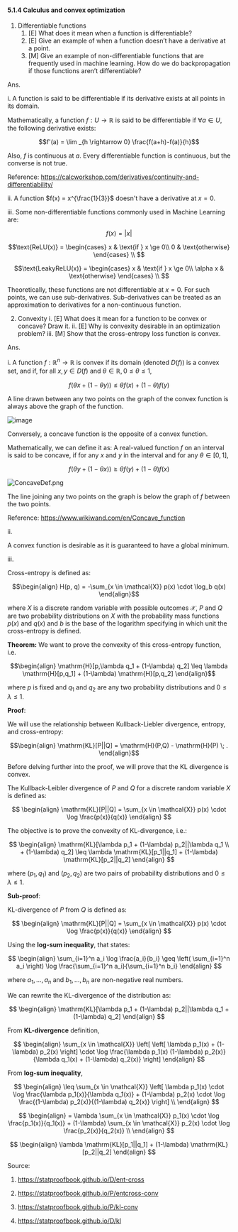 

#### 5.1.4 Calculus and convex optimization

1. Differentiable functions
    1. [E] What does it mean when a function is differentiable?
    2. [E] Give an example of when a function doesn’t have a derivative at a point.
    3. [M] Give an example of non-differentiable functions that are frequently used in machine learning. How do we do backpropagation if those functions aren’t differentiable?
  
 Ans. 

i. A function is said to be differentiable if its derivative exists at all points in its domain.

Mathematically, a function $f: U \rightarrow \mathbb{R}$ is said to be differentiable if $\forall a \in U$, the following derivative exists:

$$f'(a) = \lim _{h \rightarrow 0} \frac{f(a+h)-f(a)}{h}$$

Also, $f$ is continuous at $a$. Every differentiable function is continuous, but the converse is not true.

Reference: https://calcworkshop.com/derivatives/continuity-and-differentiability/


ii. A function $f(x) = x^{\frac{1}{3}}$ doesn't have a derivative at  $x= 0$.

iii. Some non-differentiable functions commonly used in Machine Learning are:

$$f(x) = |x|$$

$$\text{ReLU(x)} = \begin{cases}
                    x & \text{if } x \ge 0\\
                    0 & \text{otherwise}
                    \end{cases} \\ $$

$$\text{LeakyReLU(x)} = \begin{cases}
                    x & \text{if } x \ge 0\\
                    \alpha x & \text{otherwise}
                    \end{cases} \\ $$

Theoretically, these functions are not differentiable at $x = 0$. For such points, we can use sub-derivatives. Sub-derivatives can be treated as an approximation to derivatives for a non-continuous function.

2.  Convexity
    i.  [E] What does it mean for a function to be convex or concave? Draw it.
    ii.  [E] Why is convexity desirable in an optimization problem?
   iii.  [M] Show that the cross-entropy loss function is convex.

Ans. 

i. A function $f: \mathbb{R}^n \to \mathbb{R}$ is convex if its domain (denoted $D(f)$) is a convex set, and if, for all $x, y \in D(f)$ and $\theta \in \mathbb{R}, 0 \leq \theta \leq 1,$

$$f(\theta x + (1 - \theta y)) \leq \theta f(x) + (1 - \theta) f(y)$$

A line drawn between any two points on the graph of the convex function is always above the graph of the function.

![image](https://github.com/Anirudh257/Solutions-to-Machine-Learning-Interviews-Book-By-Chip-Huyen/assets/16001446/6ae56b39-5381-4bad-a371-7b4ac39ec779)

Conversely, a concave function is the opposite of a convex function.

Mathematically, we can define it as: 
A real-valued function $f$ on an interval is said to be concave, if for any $x$ and $y$ in the interval and for any $\theta \in [0, 1],$

$$f(\theta y + (1 - \theta x)) \geq \theta f(y) + (1 - \theta) f(x)$$

![ConcaveDef.png](https://upload.wikimedia.org/wikipedia/commons/7/73/ConcaveDef.png)

The line joining any two points on the graph is below the graph of $f$ between the two points.

Reference: https://www.wikiwand.com/en/Concave_function

ii. 

A convex function is desirable as it is guaranteed to have a global minimum.

iii.

Cross-entropy is defined as: 

$$\begin{align}
H(p, q) =  -\sum_{x \in \mathcal{X}} p(x) \cdot \log_b q(x)
\end{align}$$ 
 
 where $X$ is a discrete random variable with possible outcomes $\mathcal{X}$, $P$ and $Q$ are two probability distributions on $X$ with the probability mass functions $p(x)$ and $q(x)$ and $b$ is the base of the logarithm specifying in which unit the cross-entropy is defined.

**Theorem:** We want to prove the convexity of this cross-entropy function, i.e.

$$\begin{align}
\mathrm{H}[p,\lambda q_1 + (1-\lambda) q_2] \leq \lambda \mathrm{H}[p,q_1] + (1-\lambda) \mathrm{H}[p,q_2]
\end{align}$$

where $p$ is fixed and $q_1$ and $q_2$ are any two probability distributions and $0 \leq\lambda\leq1$.

**Proof**: 

We will use the relationship between Kullback-Liebler divergence, entropy, and cross-entropy:

$$\begin{align}
\mathrm{KL}[P||Q] = \mathrm{H}(P,Q) - \mathrm{H}(P) \; .
\end{align}$$

Before delving further into the proof, we will prove that the KL divergence is convex.

The Kullback-Leibler divergence of $P$ and $Q$ for a discrete random variable $X$ is defined as:

$$
\begin{align}
\mathrm{KL}[P||Q] = \sum_{x \in \mathcal{X}} p(x) \cdot \log \frac{p(x)}{q(x)}
\end{align}
$$

The objective is to prove the convexity of KL-divergence, i.e.:

$$
\begin{align}
\mathrm{KL}[\lambda p_1 + (1-\lambda) p_2||\lambda q_1 \\ + (1-\lambda) q_2] \leq \lambda \mathrm{KL}[p_1||q_1] + (1-\lambda) \mathrm{KL}[p_2||q_2]
\end{align}
$$

where $(p_1, q_1)$ and $(p_2, q_2)$ are two pairs of probability distributions and $0 \leq \lambda \leq 1$.

**Sub-proof**:

KL-divergence of $P$ from $Q$ is defined as:

$$
\begin{align}
\mathrm{KL}[P||Q] = \sum_{x \in \mathcal{X}} p(x) \cdot \log \frac{p(x)}{q(x)}
\end{align}
$$

Using the **log-sum inequality**, that states:

$$
\begin{align}
\sum_{i=1}^n a_i \log \frac{a_i}{b_i} \geq \left( \sum_{i=1}^n a_i \right) \log \frac{\sum_{i=1}^n a_i}{\sum_{i=1}^n b_i}
\end{align}
$$

where $a_1, \ldots, a_n$ and $b_1, \ldots, b_n$ are non-negative real numbers.

We can rewrite the KL-divergence of the distribution as:

$$
\begin{align}
\mathrm{KL}[\lambda p_1 + (1-\lambda) p_2||\lambda q_1 + (1-\lambda) q_2] 
\end{align}
$$

From **KL-divergence** definition,
 
$$
\begin{align}
\sum_{x \in \mathcal{X}} \left[ \left[ \lambda p_1(x) + 
 (1-\lambda) p_2(x) \right] \cdot \log \frac{\lambda p_1(x)  (1-\lambda) p_2(x)}{\lambda q_1(x) + (1-\lambda) q_2(x)} \right] 
\end{align}
$$

From **log-sum inequality**,

$$
\begin{align}
\leq \sum_{x \in \mathcal{X}} \left[ \lambda p_1(x) \cdot \log \frac{\lambda p_1(x)}{\lambda q_1(x)} + (1-\lambda) p_2(x) \cdot \log \frac{(1-\lambda) p_2(x)}{(1-\lambda) q_2(x)} \right] \\
\end{align}
$$

$$
\begin{align}
= \lambda \sum_{x \in \mathcal{X}} p_1(x) \cdot \log \frac{p_1(x)}{q_1(x)} + (1-\lambda) \sum_{x \in \mathcal{X}} p_2(x) \cdot \log \frac{p_2(x)}{q_2(x)} \\
\end{align}
$$

$$
\begin{align}
\lambda  \mathrm{KL}[p_1||q_1] + (1-\lambda)  \mathrm{KL}[p_2||q_2]
\end{align}
$$


Source:

1) https://statproofbook.github.io/D/ent-cross

2) https://statproofbook.github.io/P/entcross-conv

3) https://statproofbook.github.io/P/kl-conv

4) https://statproofbook.github.io/D/kl
 
